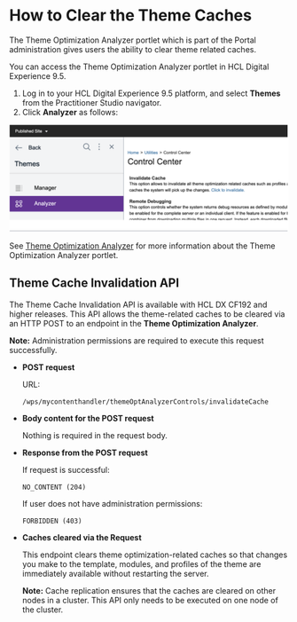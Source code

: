 # How to Clear the Theme Caches

The Theme Optimization Analyzer portlet which is part of the Portal administration gives users the ability to clear theme related caches.

You can access the Theme Optimization Analyzer portlet in HCL Digital Experience 9.5.

1.  Log in to your HCL Digital Experience 9.5 platform, and select **Themes** from the Practitioner Studio navigator.
2.  Click **Analyzer** as follows:

![How to clear the theme caches.](../images/Clear_the_theme_caches.png)

See [Theme Optimization Analyzer](../dev-theme/themeopt_an_analyzer.md) for more information about the Theme Optimization Analyzer portlet.

## Theme Cache Invalidation API

The Theme Cache Invalidation API is available with HCL DX CF192 and higher releases. This API allows the theme-related caches to be cleared via an HTTP POST to an endpoint in the **Theme Optimization Analyzer**.

**Note:** Administration permissions are required to execute this request successfully.

-   **POST request**

    URL:

    ```
    /wps/mycontenthandler/themeOptAnalyzerControls/invalidateCache
    ```

-   **Body content for the POST request**

    Nothing is required in the request body.

-   **Response from the POST request**

    If request is successful:

    ```
    NO_CONTENT (204)
    ```

    If user does not have administration permissions:

    ```
    FORBIDDEN (403)
    ```

-   **Caches cleared via the Request**

    This endpoint clears theme optimization-related caches so that changes you make to the template, modules, and profiles of the theme are immediately available without restarting the server.

    **Note:** Cache replication ensures that the caches are cleared on other nodes in a cluster. This API only needs to be executed on one node of the cluster.


